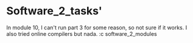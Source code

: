 # Software_2_tasks'
In module 10, I can't run part 3 for some reason, so not sure if it works. I also tried online compilers but nada. :c
software_2_modules
